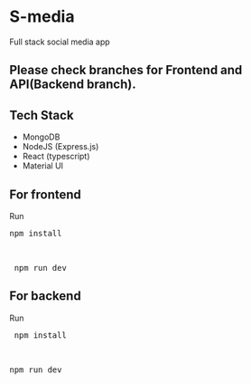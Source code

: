 # S-media
Full stack social media app
## Please check branches for Frontend and API(Backend branch).

## Tech Stack
- MongoDB
- NodeJS (Express.js)
- React (typescript)
- Material UI

## For frontend 
Run <pre>npm install </pre>
<br>
<pre> npm run dev</pre>

## For backend

Run <pre> npm install </pre>
<br>
<pre>npm run dev</pre>
